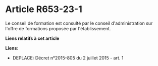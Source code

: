 # Article R653-23-1

Le conseil de formation est consulté par le conseil d'administration sur l'offre de formations proposée par l'établissement.

**Liens relatifs à cet article**

**Liens**:

  - DEPLACE: Décret n°2015-805 du 2 juillet 2015 - art. 1
